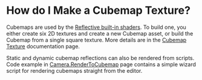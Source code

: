 How do I Make a Cubemap Texture?
================================


<span class=keyword>Cubemaps</span> are used by the [Reflective built-in shaders](shader-ReflectiveFamily.html). To build one, you either create six 2D textures and create a new Cubemap asset, or build the Cubemap from a single square texture. More details are in the [Cubemap Texture](class-Cubemap.html) documentation page.

Static and dynamic cubemap reflections can also be rendered from scripts. Code example in [Camera.RenderToCubemap](ScriptRef:Camera.RenderToCubemap.html.html) page contains a simple wizard script for rendering cubemaps straight from the editor.
